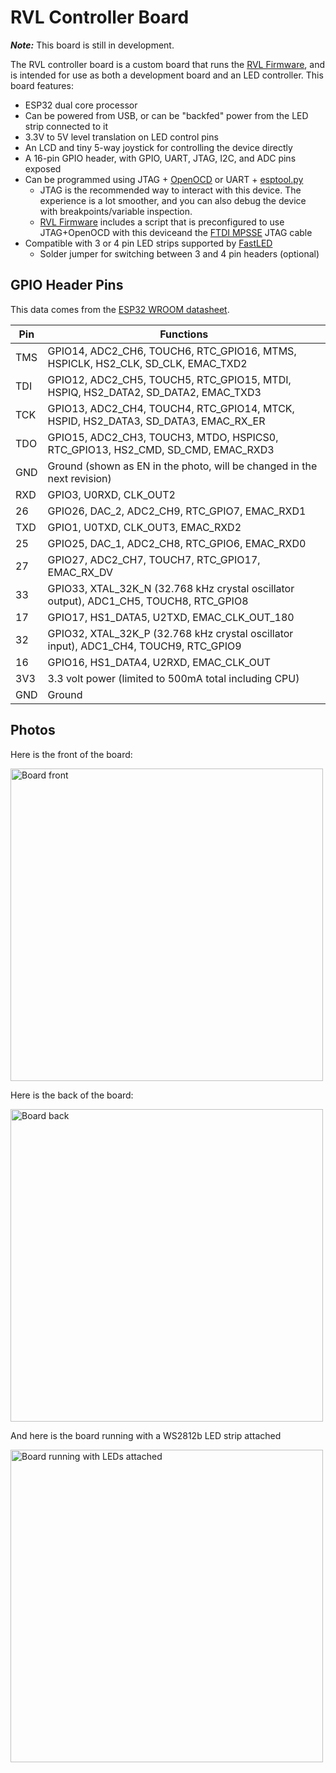 # RVL Controller Board

_**Note:**_ This board is still in development.

The RVL controller board is a custom board that runs the [RVL Firmware](https://github.com/rvl-system/rvl-firmware), and is intended for use as both a development board and an LED controller. This board features:

- ESP32 dual core processor
- Can be powered from USB, or can be "backfed" power from the LED strip connected to it
- 3.3V to 5V level translation on LED control pins
- An LCD and tiny 5-way joystick for controlling the device directly
- A 16-pin GPIO header, with GPIO, UART, JTAG, I2C, and ADC pins exposed
- Can be programmed using JTAG + [OpenOCD](https://docs.espressif.com/projects/esp-idf/en/latest/api-guides/jtag-debugging/#jtag-debugging-setup-openocd) or UART + [esptool.py](https://github.com/espressif/esptool)
  - JTAG is the recommended way to interact with this device. The experience is a lot smoother, and you can also debug the device with breakpoints/variable inspection.
  - [RVL Firmware](https://github.com/rvl-system/rvl-firmware) includes a script that is preconfigured to use JTAG+OpenOCD with this deviceand the [FTDI MPSSE](https://www.ftdichip.com/Products/Cables/USBMPSSE.htm) JTAG cable 
- Compatible with 3 or 4 pin LED strips supported by [FastLED](http://fastled.io/)
  - Solder jumper for switching between 3 and 4 pin headers (optional)
  
## GPIO Header Pins

This data comes from the [ESP32 WROOM datasheet](https://www.espressif.com/sites/default/files/documentation/esp32-wroom-32_datasheet_en.pdf).

|Pin|Functions|
|--|--|
| TMS | GPIO14, ADC2_CH6, TOUCH6, RTC_GPIO16, MTMS, HSPICLK, HS2_CLK, SD_CLK, EMAC_TXD2 |
| TDI | GPIO12, ADC2_CH5, TOUCH5, RTC_GPIO15, MTDI, HSPIQ, HS2_DATA2, SD_DATA2, EMAC_TXD3 |
| TCK | GPIO13, ADC2_CH4, TOUCH4, RTC_GPIO14, MTCK, HSPID, HS2_DATA3, SD_DATA3, EMAC_RX_ER |
| TDO | GPIO15, ADC2_CH3, TOUCH3, MTDO, HSPICS0, RTC_GPIO13, HS2_CMD, SD_CMD, EMAC_RXD3 |
| GND | Ground (shown as EN in the photo, will be changed in the next revision) |
| RXD | GPIO3, U0RXD, CLK_OUT2 |
| 26  | GPIO26, DAC_2, ADC2_CH9, RTC_GPIO7, EMAC_RXD1 |
| TXD | GPIO1, U0TXD, CLK_OUT3, EMAC_RXD2 |
| 25  | GPIO25, DAC_1, ADC2_CH8, RTC_GPIO6, EMAC_RXD0 |
| 27  | GPIO27, ADC2_CH7, TOUCH7, RTC_GPIO17, EMAC_RX_DV |
| 33  | GPIO33, XTAL_32K_N (32.768 kHz crystal oscillator output), ADC1_CH5, TOUCH8, RTC_GPIO8 |
| 17  | GPIO17, HS1_DATA5, U2TXD, EMAC_CLK_OUT_180 |
| 32  | GPIO32, XTAL_32K_P (32.768 kHz crystal oscillator input), ADC1_CH4, TOUCH9, RTC_GPIO9 |
| 16  | GPIO16, HS1_DATA4, U2RXD, EMAC_CLK_OUT |
| 3V3 | 3.3 volt power (limited to 500mA total including CPU) |
| GND | Ground  |

## Photos

Here is the front of the board:

<img src="https://user-images.githubusercontent.com/1141386/74892894-c1f00880-533f-11ea-85b2-5406611d7ab5.jpg" alt="Board front" width="500px"></img>

Here is the back of the board:

<img src="https://user-images.githubusercontent.com/1141386/74892908-ce746100-533f-11ea-830a-bf999217769f.jpg" alt="Board back" width="500px"></img>

And here is the board running with a WS2812b LED strip attached

<img src="https://user-images.githubusercontent.com/1141386/74892911-d0d6bb00-533f-11ea-85fa-5b57b07bd262.jpg" alt="Board running with LEDs attached" width="500px"></img>
